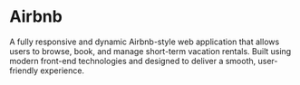 # Airbnb
A fully responsive and dynamic Airbnb-style web application that allows users to browse, book, and manage short-term vacation rentals. Built using modern front-end technologies and designed to deliver a smooth, user-friendly experience.
